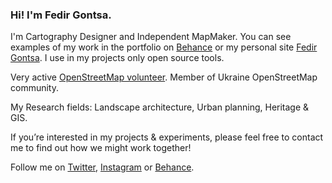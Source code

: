 ### Hi! I'm Fedir Gontsa.

I'm Cartography Designer and Independent MapMaker. You can see examples of my work in the portfolio on [Behance](https://www.behance.net/gontsa) or my personal site [Fedir Gontsa](http://fedir.gontsa.com). I use in my projects only open source tools.

Very active [OpenStreetMap volunteer](https://wiki.openstreetmap.org/wiki/User:Gontsa). Member of Ukraine OpenStreetMap community.

My Research fields: Landscape architecture, Urban planning, Heritage & GIS.

If you’re interested in my projects & experiments, please feel free to contact me to find out how we might work together!

Follow me on [Twitter](https://twitter.com/gontsa), [Instagram](https://www.instagram.com/gontsa/) or [Behance](https://www.behance.net/gontsa).

